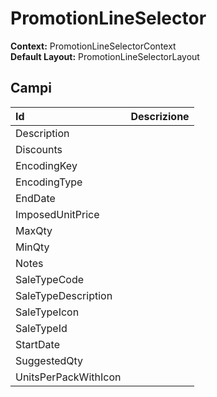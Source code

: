 # PromotionLineSelector

**Context:** PromotionLineSelectorContext  
**Default Layout:** PromotionLineSelectorLayout

## Campi

| Id | Descrizione |
| :--- | :--- |
| Description |  |
| Discounts |  |
| EncodingKey |  |
| EncodingType |  |
| EndDate |  |
| ImposedUnitPrice |  |
| MaxQty |  |
| MinQty |  |
| Notes |  |
| SaleTypeCode |  |
| SaleTypeDescription |  |
| SaleTypeIcon |  |
| SaleTypeId |  |
| StartDate |  |
| SuggestedQty |  |
| UnitsPerPackWithIcon |  |

